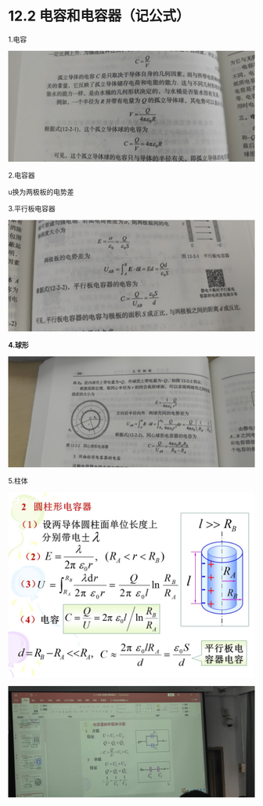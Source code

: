 # 12.2 电容和电容器（记公式）

1.电容

![image-1662618090605.jpg6115397112249195981.jpg](12%202%20%E7%94%B5%E5%AE%B9%E5%92%8C%E7%94%B5%E5%AE%B9%E5%99%A8%EF%BC%88%E8%AE%B0%E5%85%AC%E5%BC%8F%EF%BC%89%207368dac64a2745639833b9a522736156/image-1662618090605.jpg6115397112249195981.jpg)

2.电容器

u换为两极板的电势差

3.平行板电容器

![image-1663037384583.jpg5685592633798598030.jpg](12%202%20%E7%94%B5%E5%AE%B9%E5%92%8C%E7%94%B5%E5%AE%B9%E5%99%A8%EF%BC%88%E8%AE%B0%E5%85%AC%E5%BC%8F%EF%BC%89%207368dac64a2745639833b9a522736156/image-1663037384583.jpg5685592633798598030.jpg)

**4.球形**

![image-1662619352992.jpg7510753326399456198.jpg](12%202%20%E7%94%B5%E5%AE%B9%E5%92%8C%E7%94%B5%E5%AE%B9%E5%99%A8%EF%BC%88%E8%AE%B0%E5%85%AC%E5%BC%8F%EF%BC%89%207368dac64a2745639833b9a522736156/image-1662619352992.jpg7510753326399456198.jpg)

5.柱体

![mmexport1662620756987.jpg](12%202%20%E7%94%B5%E5%AE%B9%E5%92%8C%E7%94%B5%E5%AE%B9%E5%99%A8%EF%BC%88%E8%AE%B0%E5%85%AC%E5%BC%8F%EF%BC%89%207368dac64a2745639833b9a522736156/mmexport1662620756987.jpg)

![IMG_20220908_150605.jpg](12%202%20%E7%94%B5%E5%AE%B9%E5%92%8C%E7%94%B5%E5%AE%B9%E5%99%A8%EF%BC%88%E8%AE%B0%E5%85%AC%E5%BC%8F%EF%BC%89%207368dac64a2745639833b9a522736156/IMG_20220908_150605.jpg)
